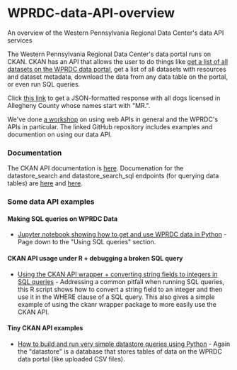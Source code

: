 # WPRDC-data-API-overview
An overview of the Western Pennsylvania Regional Data Center's data API services

The Western Pennsylvania Regional Data Center's data portal runs on CKAN. CKAN has an API that allows the user to do things like [get a list of all datasets on the WPRDC data portal](https://data.wprdc.org/api/3/action/package_list), get a list of all datasets with resources and dataset metadata, download the data from any data table on the portal, or even run SQL queries.

Click [this link](https://data.wprdc.org/api/3/action/datastore_search_sql?sql=SELECT%20*%20from%20%2237b11f07-361f-442a-966e-fbdc5eef0840%22%20WHERE%20%22DogName%22%20LIKE%20%27MR.%%27) to get a JSON-formatted response with all dogs licensed in Allegheny County whose names start with "MR.".

We've done [a workshop](https://github.com/WPRDC/api-training) on using web APIs in general and the WPRDC's APIs in particular. The linked GitHub repository includes examples and documention on using our data API.

### Documentation
The CKAN API documentation is [here](https://docs.ckan.org/en/2.7/api/index.html). Documenation for the datastore_search and datastore_search_sql endpoints (for querying data tables) are [here](https://docs.ckan.org/en/2.7/maintaining/datastore.html#ckanext.datastore.logic.action.datastore_search) and [here](https://docs.ckan.org/en/2.7/maintaining/datastore.html#ckanext.datastore.logic.action.datastore_search_sql). 

### Some data API examples
#### Making SQL queries on WPRDC Data
- [Jupyter notebook showing how to get and use WPRDC data in Python](https://github.com/WPRDC/Jupyter-notebooks-by-dataset/blob/master/Crash-Data-Analysis.ipynb) - Page down to the "Using SQL queries" section.
#### CKAN API usage under R + debugging a broken SQL query
- [Using the CKAN API wrapper + converting string fields to integers in SQL queries](https://gist.github.com/drw/3fa37a32dcb49d42820347b8b735bec3) - Addressing a common pitfall when running SQL queries, this R script shows how to convert a string field to an integer and then use it in the WHERE clause of a SQL query. This also gives a simple example of using the ckanr wrapper package to more easily use the CKAN API.
#### Tiny CKAN API examples
- [How to build and run very simple datastore queries using Python](https://github.com/WPRDC/api-workshop/blob/master/Tiny_Examples.ipynb) - Again the "datastore" is a database that stores tables of data on the WPRDC data portal (like uploaded CSV files). 

